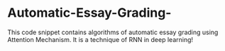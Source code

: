 # Automatic-Essay-Grading-
This code snippet contains algorithms of automatic essay grading using Attention Mechanism. It is a technique of RNN in deep learning! 

